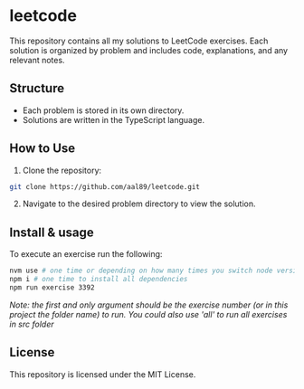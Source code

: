 # leetcode
This repository contains all my solutions to LeetCode exercises. Each solution is organized by problem and includes code, explanations, and any relevant notes.

## Structure
- Each problem is stored in its own directory.
- Solutions are written in the TypeScript language.

## How to Use
1. Clone the repository:
  ```bash
  git clone https://github.com/aal89/leetcode.git
  ```
2. Navigate to the desired problem directory to view the solution.

## Install & usage

To execute an exercise run the following:

```sh
nvm use # one time or depending on how many times you switch node versions
npm i # one time to install all dependencies
npm run exercise 3392
```

_Note: the first and only argument should be the exercise number (or in this project the folder name) to run. You could also use 'all' to run all exercises in src folder_

## License
This repository is licensed under the MIT License.